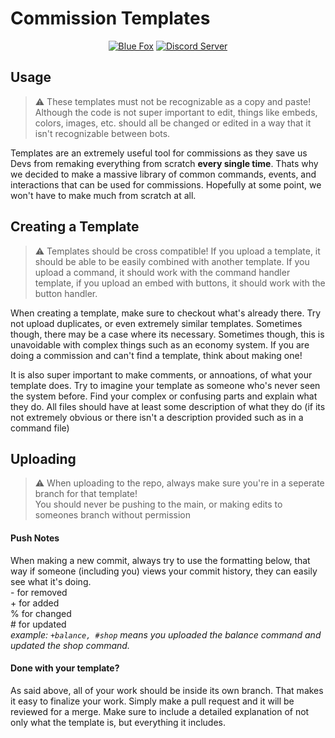 # Commission Templates  
 <p align="center">
  <a href="https://bluefoxhost.com/"><img src="https://github.com/Scar-Productions/Commissions-Template/blob/main/assets/BlueFox_Banner.png" alt="Blue Fox" /></a>
  <a href="https://discord.gg/xxmFV4Ct3k"><img src="https://img.shields.io/discord/891105245021761596?color=blueviolet&label=Server&logo=discord&logoColor=white&style=plastic" alt="Discord Server" /></a>
</p>  

## Usage  

> ⚠️ These templates must not be recognizable as a copy and paste! 
Although the code is not super important to edit, things like embeds, colors, images, etc. should all be changed or edited in a way that it isn't recognizable between bots.  

Templates are an extremely useful tool for commissions as they save us Devs from remaking everything from scratch **every single time**. Thats why we decided to make a massive library of common commands, events, and interactions that can be used for commissions. Hopefully at some point, we won't have to make much from scratch at all.  

## Creating a Template  
> ⚠️ Templates should be cross compatible!
If you upload a template, it should be able to be easily combined with another template. If you upload a command, it should work with the command handler template, if you upload an embed with buttons, it should work with the button handler.  

When creating a template, make sure to checkout what's already there. Try not upload duplicates, or even extremely similar templates. Sometimes though, there may be a case where its necessary. Sometimes though, this is unavoidable with complex things such as an economy system. If you are doing a commission and can't find a template, think about making one!  

It is also super important to make comments, or annoations, of what your template does. Try to imagine your template as someone who's never seen the system before. Find your complex or confusing parts and explain what they do. All files should have at least some description of what they do (if its not extremely obvious or there isn't a description provided such as in a command file)  

## Uploading  
> ⚠️ When uploading to the repo, always make sure you're in a seperate branch for that template!  
You should never be pushing to the main, or making edits to someones branch without permission  

#### Push Notes  
When making a new commit, always try to use the formatting below, that way if someone (including you) views your commit history, they can easily see what it's doing.  
\- for removed  
\+ for added  
% for changed  
\# for updated  
*example: ```+balance, #shop``` means you uploaded the balance command and updated the shop command.*  

#### Done with your template?  
As said above, all of your work should be inside its own branch. That makes it easy to finalize your work. Simply make a pull request and it will be reviewed for a merge. Make sure to include a detailed explanation of not only what the template is, but everything it includes.  



